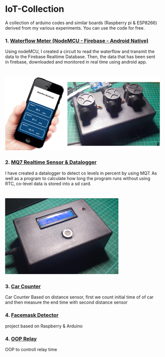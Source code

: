 # IoT-Collection

A collection of arduino codes and similar boards (Raspberry pi & ESP8266) derived from my various experiments. You can use the code for free.


### 1. [Waterflow Meter (NodeMCU - Firebase - Android Native)](https://github.com/lintabong/Water-Flow-Monitoring)
<p>Using nodeMCU, I created a circuit to read the waterflow and transmit the data to the Firebase Realtime Database. Then, the data that has been sent in firebase, downloaded and monitored in real time using android app.</p> 

![img](https://github.com/lintabong/Water-Flow-Monitoring/blob/main/waterflow.png)
=====


### 2. [MQ7 Realtime Sensor & Datalogger](https://github.com/lintabong/MQ7-Datalogger)
<p>I have created a datalogger to detect co levels in percent by using MQ7. As well as a program to calculate how long the program runs without using RTC, co-level data is stored into a sd card.</p> 

![img](https://github.com/lintabong/MQ7-Datalogger/blob/main/datalogger.png)
=====

### 3. [Car Counter](https://github.com/lintabong/IoT-Collection/tree/main/CarCounter)
<p>Car Counter Based on distance sensor, first we count initial time of of car and then measure the end time with second distance sensor</p>

### 4. [Facemask Detector](https://github.com/lintabong/Facemask-Detector)
<p> project based on Raspberry & Arduino </p>

### 4. [OOP Relay](https://github.com/lintabong/OOP-Relay)
<p> OOP to controll relay time </p>

